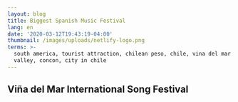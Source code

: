 ```yaml
---
layout: blog
title: Biggest Spanish Music Festival
lang: en
date: '2020-03-12T19:43:19-04:00'
thumbnail: /images/uploads/netlify-logo.png
terms: >-
  south america, tourist attraction, chilean peso, chile, vina del mar chile,
  valley, concon, city in chile
---
```

## Viña del Mar International Song Festival
